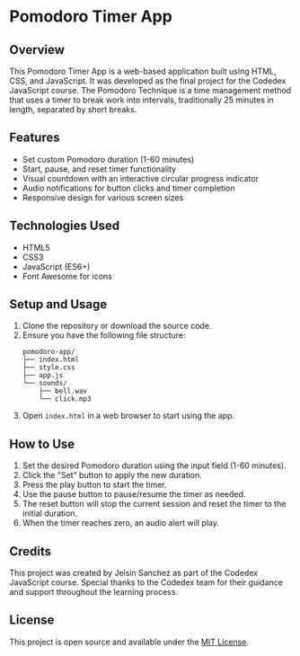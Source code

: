 # Pomodoro Timer App

## Overview

This Pomodoro Timer App is a web-based application built using HTML, CSS, and JavaScript. It was developed as the final project for the Codedex JavaScript course. The Pomodoro Technique is a time management method that uses a timer to break work into intervals, traditionally 25 minutes in length, separated by short breaks.

## Features

- Set custom Pomodoro duration (1-60 minutes)
- Start, pause, and reset timer functionality
- Visual countdown with an interactive circular progress indicator
- Audio notifications for button clicks and timer completion
- Responsive design for various screen sizes

## Technologies Used

- HTML5
- CSS3
- JavaScript (ES6+)
- Font Awesome for icons

## Setup and Usage

1. Clone the repository or download the source code.
2. Ensure you have the following file structure:
   ```
   pomodoro-app/
   ├── index.html
   ├── style.css
   ├── app.js
   └── sounds/
       ├── bell.wav
       └── click.mp3
   ```
3. Open `index.html` in a web browser to start using the app.

## How to Use

1. Set the desired Pomodoro duration using the input field (1-60 minutes).
2. Click the "Set" button to apply the new duration.
3. Press the play button to start the timer.
4. Use the pause button to pause/resume the timer as needed.
5. The reset button will stop the current session and reset the timer to the initial duration.
6. When the timer reaches zero, an audio alert will play.

## Credits

This project was created by Jelsin Sanchez as part of the Codedex JavaScript course. Special thanks to the Codedex team for their guidance and support throughout the learning process.

## License

This project is open source and available under the [MIT License](LICENSE).
